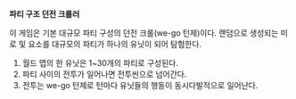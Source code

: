**파티 구조 던전 크롤러**

이 게임은 기본 대규모 파티 구성의 던전 크롤(we-go 턴제)이다. 랜덤으로 생성되는 미로 및 요소를 대규모의 파티가 하나의 유닛이 되어 탐험한다.

1. 월드 맵의 한 유닛은 1~30개의 파티로 구성된다.
2. 파티 사이의 전투가 일어나면 전투씬으로 넘어간다.
3. 전투는 we-go 턴제로 턴마다 유닛들의 행동이 동시다발적으로 일어난다.
